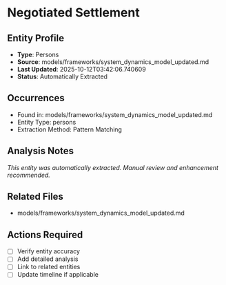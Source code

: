 # Negotiated Settlement

## Entity Profile
- **Type**: Persons
- **Source**: models/frameworks/system_dynamics_model_updated.md
- **Last Updated**: 2025-10-12T03:42:06.740609
- **Status**: Automatically Extracted

## Occurrences
- Found in: models/frameworks/system_dynamics_model_updated.md
- Entity Type: persons
- Extraction Method: Pattern Matching

## Analysis Notes
*This entity was automatically extracted. Manual review and enhancement recommended.*

## Related Files
- models/frameworks/system_dynamics_model_updated.md

## Actions Required
- [ ] Verify entity accuracy
- [ ] Add detailed analysis
- [ ] Link to related entities
- [ ] Update timeline if applicable
